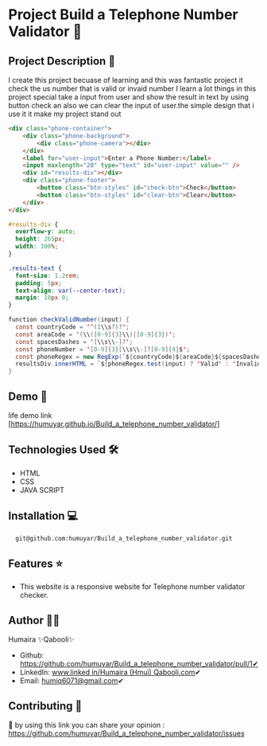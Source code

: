 # Project Build a Telephone Number Validator 🚀

## Project Description 📝

I create this project becuase of learning and this was fantastic project it check the us number that is valid or invaid number
I learn a lot things in this project special take a input from user and show the result in text by using button check an also we can clear the input of user.the simple design that i use it it make my project stand out 

```html
<div class="phone-container">
    <div class="phone-background">
        <div class="phone-camera"></div>
    </div>
    <label for="user-input">Enter a Phone Number:</label>
    <input maxlength="20" type="text" id="user-input" value="" />
    <div id="results-div"></div>
    <div class="phone-footer">
        <button class="btn-styles" id="check-btn">Check</button>
        <button class="btn-styles" id="clear-btn">Clear</button>
    </div>
</div>
```

```css
#results-div {
  overflow-y: auto;
  height: 265px;
  width: 100%;
}

.results-text {
  font-size: 1.2rem;
  padding: 5px;
  text-align: var(--center-text);
  margin: 10px 0;
}
```

```Java Script
function checkValidNumber(input) {
  const countryCode = '^(1\\s?)?';
  const areaCode = '(\\([0-9]{3}\\)|[0-9]{3})';
  const spacesDashes = '[\\s\\-]?';
  const phoneNumber = '[0-9]{3}[\\s\\-]?[0-9]{4}$';
  const phoneRegex = new RegExp(`${countryCode}${areaCode}${spacesDashes}${phoneNumber}`);
  resultsDiv.innerHTML = `${phoneRegex.test(input) ? 'Valid' : 'Invalid'} US number: ${input}`;
}
```

## Demo 📸
life demo link [https://humuyar.github.io/Build_a_telephone_number_validator/]

## Technologies Used 🛠️
- HTML
- CSS
- JAVA SCRIPT

## Installation 💻

```clone
  git@github.com:humuyar/Build_a_telephone_number_validator.git
```
## Features ⭐
- This website is a responsive website for Telephone number validator checker. 

## Author 👩‍💼
Humaira ✨Qabooli✨
- Github: https://github.com/humuyar/Build_a_telephone_number_validator/pull/1✔
- LinkedIn: [www.linked in/Humaira (Hmui) Qabooli.com](https://www.linkedin.com/in/humaira-qabooli-0aa529309/)✔
- Email: humiq6071@gmail.com✔

## Contributing 🤝
🎇 by using this link you can share your opinion : https://github.com/humuyar/Build_a_telephone_number_validator/issues